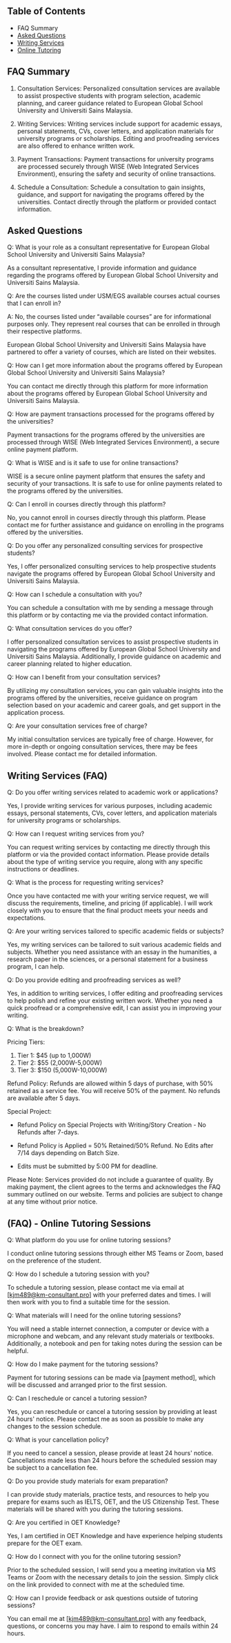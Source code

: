 ## Table of Contents 

- FAQ Summary
- [Asked Questions](AskedQuestions.md)
- [Writing Services](WritingServices.md)
- [Online Tutoring](OnlineTutoring.md)

## FAQ Summary

1. Consultation Services: 
Personalized consultation services are available to assist prospective students with program selection, academic planning, and career guidance related to European Global School University and Universiti Sains Malaysia.

2. Writing Services: 
Writing services include support for academic essays, personal statements, CVs, cover letters, and application materials for university programs or scholarships. Editing and proofreading services are also offered to enhance written work.

3. Payment Transactions: 
Payment transactions for university programs are processed securely through WISE (Web Integrated Services Environment), ensuring the safety and security of online transactions.

4. Schedule a Consultation: 
Schedule a consultation to gain insights, guidance, and support for navigating the programs offered by the universities. Contact directly through the platform or provided contact information.


## Asked Questions

Q: What is your role as a consultant representative for European Global School University and Universiti Sains Malaysia?

As a consultant representative, I provide information and guidance regarding the programs offered by European Global School University and Universiti Sains Malaysia.

Q: Are the courses listed under USM/EGS available courses actual courses that I can enroll in?

A: No, the courses listed under “available courses” are for informational purposes only. They represent real courses that can be enrolled in through their respective platforms.

European Global School University and Universiti Sains Malaysia have partnered to offer a variety of courses, which are listed on their websites.

Q: How can I get more information about the programs offered by European Global School University and Universiti Sains Malaysia?

You can contact me directly through this platform for more information about the programs offered by European Global School University and Universiti Sains Malaysia.

Q: How are payment transactions processed for the programs offered by the universities?

Payment transactions for the programs offered by the universities are processed through WISE (Web Integrated Services Environment), a secure online payment platform.

Q: What is WISE and is it safe to use for online transactions?

WISE is a secure online payment platform that ensures the safety and security of your transactions. It is safe to use for online payments related to the programs offered by the universities.

Q: Can I enroll in courses directly through this platform?

No, you cannot enroll in courses directly through this platform. Please contact me for further assistance and guidance on enrolling in the programs offered by the universities.

Q: Do you offer any personalized consulting services for prospective students?

Yes, I offer personalized consulting services to help prospective students navigate the programs offered by European Global School University and Universiti Sains Malaysia.

Q: How can I schedule a consultation with you?

You can schedule a consultation with me by sending a message through this platform or by contacting  me via the provided contact information.

Q: What consultation services do you offer?

I offer personalized consultation services to assist prospective students in navigating the programs offered by European Global School University and Universiti Sains Malaysia. Additionally, I provide guidance on academic and career planning related to higher education.

Q: How can I benefit from your consultation services?

By utilizing my consultation services, you can gain valuable insights into the programs offered by the universities, receive guidance on program selection based on your academic and career goals, and get support in the application process.

Q: Are your consultation services free of charge?

My initial consultation services are typically free of charge. However, for more in-depth or ongoing consultation services, there may be fees involved. Please contact me for detailed information.

 

## Writing Services (FAQ)

Q: Do you offer writing services related to academic work or applications?

Yes, I provide writing services for various purposes, including academic essays, personal statements, CVs, cover letters, and application materials for university programs or scholarships.

Q: How can I request writing services from you?

You can request writing services by contacting me directly through this platform or via the provided contact information. Please provide details about the type of writing service you require, along with any specific instructions or deadlines.

Q: What is the process for requesting writing services?

Once you have contacted me with your writing service request, we will discuss the requirements, timeline, and pricing (if applicable). I will work closely with you to ensure that the final product meets your needs and expectations.

Q: Are your writing services tailored to specific academic fields or subjects?

Yes, my writing services can be tailored to suit various academic fields and subjects. Whether you need assistance with an essay in the humanities, a research paper in the sciences, or a personal statement for a business program, I can help.

Q: Do you provide editing and proofreading services as well?

Yes, in addition to writing services, I offer editing and proofreading services to help polish and refine your existing written work. Whether you need a quick proofread or a comprehensive edit, I can assist you in improving your writing.

Q: What is the breakdown?

Pricing Tiers:
1. Tier 1: $45 (up to 1,000W)
2. Tier 2: $55 (2,000W-5,000W)
3. Tier 3: $150 (5,000W-10,000W)

Refund Policy:
Refunds are allowed within 5 days of purchase, with 50% retained as a service fee. You will receive 50% of the payment.
No refunds are available after 5 days.

Special Project: 
- Refund Policy on Special Projects with Writing/Story Creation - No Refunds after 7-days.
- Refund Policy is Applied = 50% Retained/50% Refund. No Edits after 7/14 days depending on Batch Size. 

- Edits must be submitted by 5:00 PM for deadline.

Please Note: Services provided do not include a guarantee of quality. By making
payment, the client agrees to the terms and acknowledges the FAQ summary
outlined on our website. Terms and policies are subject to change at any time
without prior notice.


 

## (FAQ) - Online Tutoring Sessions

Q: What platform do you use for online tutoring sessions?

I conduct online tutoring sessions through either MS Teams or Zoom, based on the preference of the student.

Q: How do I schedule a tutoring session with you?

To schedule a tutoring session, please contact me via email at [kjm489@km-consultant.pro] with your preferred dates and times. I will then work with you to find a suitable time for the session.

Q: What materials will I need for the online tutoring sessions?

You will need a stable internet connection, a computer or device with a microphone and webcam, and any relevant study materials or textbooks. Additionally, a notebook and pen for taking notes during the session can be helpful.

Q: How do I make payment for the tutoring sessions?

Payment for tutoring sessions can be made via [payment method], which will be discussed and arranged prior to the first session.

Q: Can I reschedule or cancel a tutoring session?

Yes, you can reschedule or cancel a tutoring session by providing at least 24 hours' notice. Please contact me as soon as possible to make any changes to the session schedule.

Q: What is your cancellation policy?

If you need to cancel a session, please provide at least 24 hours' notice. Cancellations made less than 24 hours before the scheduled session may be subject to a cancellation fee.

Q: Do you provide study materials for exam preparation?

I can provide study materials, practice tests, and resources to help you prepare for exams such as IELTS, OET, and the US Citizenship Test. These materials will be shared with you during the tutoring sessions.

Q: Are you certified in OET Knowledge?

Yes, I am certified in OET Knowledge and have experience helping students prepare for the OET exam.

Q: How do I connect with you for the online tutoring session?

Prior to the scheduled session, I will send you a meeting invitation via MS Teams or Zoom with the necessary details to join the session. Simply click on the link provided to connect with me at the scheduled time.

Q: How can I provide feedback or ask questions outside of tutoring sessions?

You can email me at [kjm489@km-consultant.pro] with any feedback, questions, or concerns you may have. I aim to respond to emails within 24 hours.


